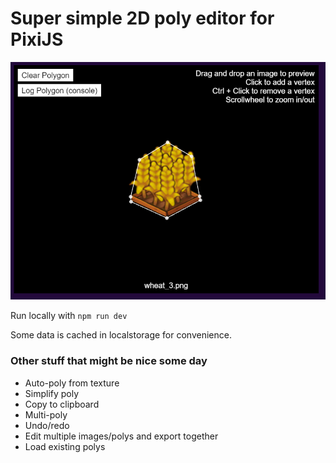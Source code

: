 # Super simple 2D poly editor for PixiJS

![Alt text](\screenshot.png "Optional Title")

Run locally with `npm run dev`

Some data is cached in localstorage for convenience.

### Other stuff that might be nice some day
- Auto-poly from texture
- Simplify poly
- Copy to clipboard
- Multi-poly
- Undo/redo
- Edit multiple images/polys and export together
- Load existing polys
